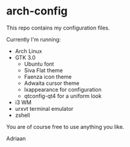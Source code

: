 
arch-config
===========

This repo contains my configuration files.

Currently I'm running:

+	Arch Linux
+	GTK 3.0
	+	Ubuntu font
	+	Siva Flat theme
	+	Faenza icon theme
	+	Adwaita cursor theme
	+	lxappearance for configuration
	+	qtconfig-qt4 for a uniform look
+	i3 WM
+	urxvt terminal emulator
+	zshell

You are of course free to use anything you like.

Adriaan
